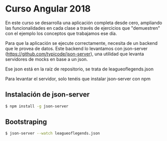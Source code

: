 # Curso Angular 2018

En este curso se desarrolla una aplicación completa desde cero, ampliando las funcionalidades en cada clase a través de ejercicios que "demuestren" con el ejemplo los conceptos que trabajamos ese día.

Para que la aplicación se ejecute correctamente, necesita de un backend que le provea de datos. Este backend lo levantamos con json-server (https://github.com/typicode/json-server), una utilidad que levanta servidores de mocks en base a un json.

Ese json está en la raíz de repositorio, se trata de leagueoflegends.json

Para levantar el servidor, solo tenéis que instalar json-server con npm

## Instalación de json-server

```bash
$ npm install -g json-server
```

## Bootstraping
```bash
$ json-server --watch leagueoflegends.json
```


